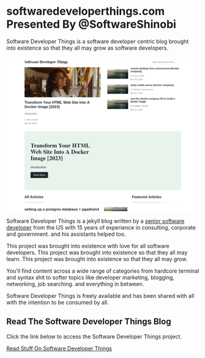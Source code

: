 # softwaredeveloperthings.com Presented By @SoftwareShinobi

Software Developer Things is a software developer centric blog brought into existence so that they all may grow as software developers.

![so that they all may grow as software developers.](/assets/images/cover-image.png)

Software Developer Things is a jekyll blog written by a [senior software developer](https://softwareshinobi.online/) from the US with 15 years of experience in consulting, corporate and government. and his assistants helped too.

This project was brought into existence with love for all software developers. This project was brought into existence so that they all may learn. This project was brought into existence so that they all may grow.

You'll find content across a wide range of categories from hardcore terminal and syntax shit to softer topics like developer marketing, blogging, networking, job searching. and everything in between.

Software Developer Things is freely available and has been shared with all with the intention to be consumed by all.

## Read The Software Developer Things Blog

Click the link below to access the Software Developer Things project.

[Read Stuff On Software Developer Things](https://SoftwareDeveloperThings.com/)
